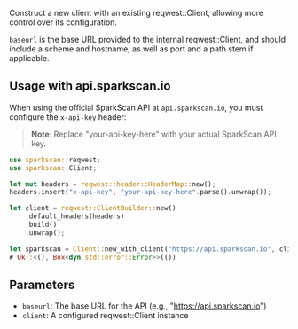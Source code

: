 Construct a new client with an existing reqwest::Client, allowing more control over its configuration.

`baseurl` is the base URL provided to the internal reqwest::Client, and should include a scheme and hostname,
as well as port and a path stem if applicable.

## Usage with api.sparkscan.io

When using the official SparkScan API at `api.sparkscan.io`, you must configure the `x-api-key` header:

> **Note**: Replace "your-api-key-here" with your actual SparkScan API key.

```rust
use sparkscan::reqwest;
use sparkscan::Client;

let mut headers = reqwest::header::HeaderMap::new();
headers.insert("x-api-key", "your-api-key-here".parse().unwrap());

let client = reqwest::ClientBuilder::new()
    .default_headers(headers)
    .build()
    .unwrap();

let sparkscan = Client::new_with_client("https://api.sparkscan.io", client);
# Ok::<(), Box<dyn std::error::Error>>(())
```

## Parameters

- `baseurl`: The base URL for the API (e.g., "<https://api.sparkscan.io>")
- `client`: A configured reqwest::Client instance
